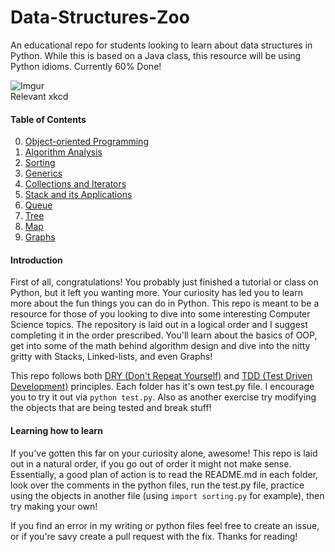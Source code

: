 # Data-Structures-Zoo
An educational repo for students looking to learn about data structures in Python.
While this is based on a Java class, this resource will be using Python idioms. Currently 60% Done!

![Imgur](http://imgs.xkcd.com/comics/python.png)
<br>
Relevant xkcd

#### Table of Contents
0. [Object-oriented Programming](https://github.com/QuantumFractal/Data-Structures-Zoo/tree/master/0-Object-Oriented%20Programming)
1. [Algorithm Analysis](https://github.com/QuantumFractal/Data-Structures-Zoo/tree/master/1-Algorithm%20Analysis)
2. [Sorting](https://github.com/QuantumFractal/Data-Structures-Zoo/tree/master/2-Sorting)
3. [Generics](https://github.com/QuantumFractal/Data-Structures-Zoo/tree/master/3-Generics)
4. [Collections and Iterators](https://github.com/QuantumFractal/Data-Structures-Zoo/tree/master/4-Collections%20and%20Iterators)
5. [Stack and its Applications](https://github.com/QuantumFractal/Data-Structures-Zoo/tree/master/5-Stack%20and%20its%20applications)
6. [Queue](https://github.com/QuantumFractal/Data-Structures-Zoo/tree/master/6-Queue)
7. [Tree](https://github.com/QuantumFractal/Data-Structures-Zoo/tree/master/7-Tree)
8. [Map](https://github.com/QuantumFractal/Data-Structures-Zoo/tree/master/8-Map)
9. [Graphs](https://github.com/QuantumFractal/Data-Structures-Zoo/tree/master/9-Graphs)

#### Introduction
First of all, congratulations! You probably just finished a tutorial or class on Python, but it left you wanting more. Your curiosity has led you to learn more about the fun things you can do in Python. This repo is meant to be a resource for those of you looking to dive into some interesting Computer Science topics.
The repository is laid out in a logical order and I suggest completing it in the order prescribed. You'll learn about the basics of OOP, get into some of the math behind algorithm design and dive into the nitty gritty with Stacks, Linked-lists, and even Graphs!

This repo follows both [DRY (Don't Repeat Yourself)](https://en.wikipedia.org/wiki/Don't_repeat_yourself) and
[TDD (Test Driven Development)](https://en.wikipedia.org/wiki/Test-driven_development) principles. Each folder has it's own test.py file.
I encourage you to try it out via ``python test.py``. Also as another exercise try modifying the objects that are being tested and break
stuff!

#### Learning how to learn
If you've gotten this far on your curiosity alone, awesome! This repo is laid out in a natural order, if you go out of order it might not
make sense. Essentially, a good plan of action is to read the README.md in each folder, look over the comments in the python files,
run the test.py file, practice using the objects in another file (using ``import sorting.py`` for example), then try making your own!

If you find an error in my writing or python files feel free to create an issue, or if you're savy create a pull request with the fix.
Thanks for reading!


